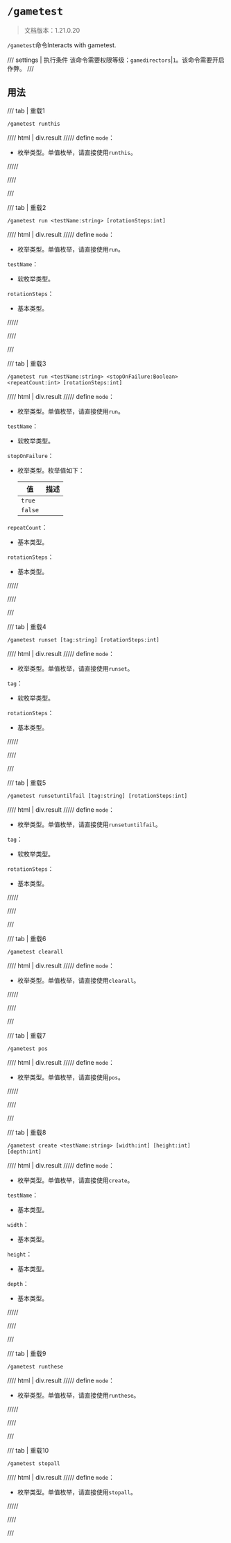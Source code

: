 # `/gametest`

> 文档版本：1.21.0.20

`/gametest`命令Interacts with gametest.

/// settings | 执行条件
该命令需要权限等级：`gamedirectors`|`1`。该命令需要开启作弊。
///

## 用法

/// tab | 重载1
```mcfunction
/gametest runthis
```

//// html | div.result
///// define
`mode`：<!-- md:samp GameTestModeRunThis -->

- 枚举类型。单值枚举，请直接使用`runthis`。


/////

////

///

/// tab | 重载2
```mcfunction
/gametest run <testName:string> [rotationSteps:int]
```

//// html | div.result
///// define
`mode`：<!-- md:samp GameTestModeRun -->

- 枚举类型。单值枚举，请直接使用`run`。

`testName`：<!-- md:samp GameTestName -->

- 软枚举类型。

`rotationSteps`：<!-- md:samp int -->

- 基本类型。


/////

////

///

/// tab | 重载3
```mcfunction
/gametest run <testName:string> <stopOnFailure:Boolean> <repeatCount:int> [rotationSteps:int]
```

//// html | div.result
///// define
`mode`：<!-- md:samp GameTestModeRun -->

- 枚举类型。单值枚举，请直接使用`run`。

`testName`：<!-- md:samp GameTestName -->

- 软枚举类型。

`stopOnFailure`：<!-- md:samp Boolean -->

- 枚举类型。枚举值如下：

  |值|描述|
  |---|---|
  |`true`||
  |`false`||


`repeatCount`：<!-- md:samp int -->

- 基本类型。

`rotationSteps`：<!-- md:samp int -->

- 基本类型。


/////

////

///

/// tab | 重载4
```mcfunction
/gametest runset [tag:string] [rotationSteps:int]
```

//// html | div.result
///// define
`mode`：<!-- md:samp GameTestModeRunSet -->

- 枚举类型。单值枚举，请直接使用`runset`。

`tag`：<!-- md:samp GameTestTag -->

- 软枚举类型。

`rotationSteps`：<!-- md:samp int -->

- 基本类型。


/////

////

///

/// tab | 重载5
```mcfunction
/gametest runsetuntilfail [tag:string] [rotationSteps:int]
```

//// html | div.result
///// define
`mode`：<!-- md:samp GameTestModeRunSetUntilFail -->

- 枚举类型。单值枚举，请直接使用`runsetuntilfail`。

`tag`：<!-- md:samp GameTestTag -->

- 软枚举类型。

`rotationSteps`：<!-- md:samp int -->

- 基本类型。


/////

////

///

/// tab | 重载6
```mcfunction
/gametest clearall
```

//// html | div.result
///// define
`mode`：<!-- md:samp GameTestModeClearAll -->

- 枚举类型。单值枚举，请直接使用`clearall`。


/////

////

///

/// tab | 重载7
```mcfunction
/gametest pos
```

//// html | div.result
///// define
`mode`：<!-- md:samp GameTestModeShowPosition -->

- 枚举类型。单值枚举，请直接使用`pos`。


/////

////

///

/// tab | 重载8
```mcfunction
/gametest create <testName:string> [width:int] [height:int] [depth:int]
```

//// html | div.result
///// define
`mode`：<!-- md:samp GameTestModeCreateTest -->

- 枚举类型。单值枚举，请直接使用`create`。

`testName`：<!-- md:samp string -->

- 基本类型。

`width`：<!-- md:samp int -->

- 基本类型。

`height`：<!-- md:samp int -->

- 基本类型。

`depth`：<!-- md:samp int -->

- 基本类型。


/////

////

///

/// tab | 重载9
```mcfunction
/gametest runthese
```

//// html | div.result
///// define
`mode`：<!-- md:samp GameTestRunNearbyTests -->

- 枚举类型。单值枚举，请直接使用`runthese`。


/////

////

///

/// tab | 重载10
```mcfunction
/gametest stopall
```

//// html | div.result
///// define
`mode`：<!-- md:samp GameTestStopTests -->

- 枚举类型。单值枚举，请直接使用`stopall`。


/////

////

///
